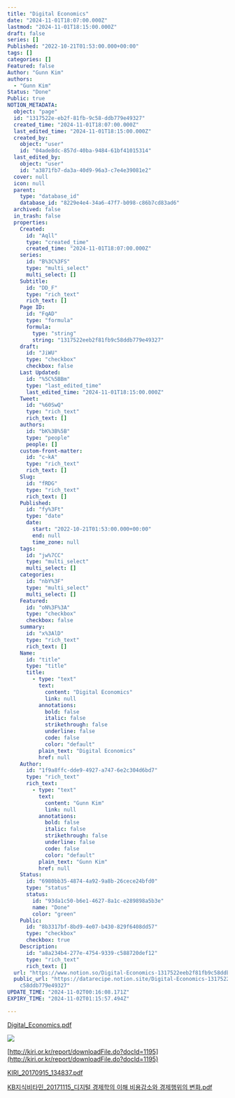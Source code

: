 ```yaml
---
title: "Digital Economics"
date: "2024-11-01T18:07:00.000Z"
lastmod: "2024-11-01T18:15:00.000Z"
draft: false
series: []
Published: "2022-10-21T01:53:00.000+00:00"
tags: []
categories: []
Featured: false
Author: "Gunn Kim"
authors:
  - "Gunn Kim"
Status: "Done"
Public: true
NOTION_METADATA:
  object: "page"
  id: "1317522e-eb2f-81fb-9c58-ddb779e49327"
  created_time: "2024-11-01T18:07:00.000Z"
  last_edited_time: "2024-11-01T18:15:00.000Z"
  created_by:
    object: "user"
    id: "04ade8dc-857d-40ba-9484-61bf41015314"
  last_edited_by:
    object: "user"
    id: "a3871fb7-da3a-40d9-96a3-c7e4e39081e2"
  cover: null
  icon: null
  parent:
    type: "database_id"
    database_id: "8229e4e4-34a6-47f7-b098-c86b7cd83ad6"
  archived: false
  in_trash: false
  properties:
    Created:
      id: "Aqll"
      type: "created_time"
      created_time: "2024-11-01T18:07:00.000Z"
    series:
      id: "B%3C%3FS"
      type: "multi_select"
      multi_select: []
    Subtitle:
      id: "DD_F"
      type: "rich_text"
      rich_text: []
    Page ID:
      id: "FqAD"
      type: "formula"
      formula:
        type: "string"
        string: "1317522eeb2f81fb9c58ddb779e49327"
    draft:
      id: "JiWU"
      type: "checkbox"
      checkbox: false
    Last Updated:
      id: "%5C%5BBm"
      type: "last_edited_time"
      last_edited_time: "2024-11-01T18:15:00.000Z"
    Tweet:
      id: "%60SwQ"
      type: "rich_text"
      rich_text: []
    authors:
      id: "bK%3B%5B"
      type: "people"
      people: []
    custom-front-matter:
      id: "c~kA"
      type: "rich_text"
      rich_text: []
    Slug:
      id: "fRDG"
      type: "rich_text"
      rich_text: []
    Published:
      id: "fy%3Ft"
      type: "date"
      date:
        start: "2022-10-21T01:53:00.000+00:00"
        end: null
        time_zone: null
    tags:
      id: "jw%7CC"
      type: "multi_select"
      multi_select: []
    categories:
      id: "nbY%3F"
      type: "multi_select"
      multi_select: []
    Featured:
      id: "oN%3F%3A"
      type: "checkbox"
      checkbox: false
    summary:
      id: "x%3AlD"
      type: "rich_text"
      rich_text: []
    Name:
      id: "title"
      type: "title"
      title:
        - type: "text"
          text:
            content: "Digital Economics"
            link: null
          annotations:
            bold: false
            italic: false
            strikethrough: false
            underline: false
            code: false
            color: "default"
          plain_text: "Digital Economics"
          href: null
    Author:
      id: "1f9a8ffc-dde9-4927-a747-6e2c304d6bd7"
      type: "rich_text"
      rich_text:
        - type: "text"
          text:
            content: "Gunn Kim"
            link: null
          annotations:
            bold: false
            italic: false
            strikethrough: false
            underline: false
            code: false
            color: "default"
          plain_text: "Gunn Kim"
          href: null
    Status:
      id: "6980bb35-4874-4a92-9a8b-26cece24bfd0"
      type: "status"
      status:
        id: "93da1c50-b6e1-4627-8a1c-e289898a5b3e"
        name: "Done"
        color: "green"
    Public:
      id: "8b3317bf-8bd9-4e07-b430-829f6408dd57"
      type: "checkbox"
      checkbox: true
    Description:
      id: "a8a234b4-277e-4754-9339-c588720def12"
      type: "rich_text"
      rich_text: []
  url: "https://www.notion.so/Digital-Economics-1317522eeb2f81fb9c58ddb779e49327"
  public_url: "https://datarecipe.notion.site/Digital-Economics-1317522eeb2f81fb9\
    c58ddb779e49327"
UPDATE_TIME: "2024-11-02T00:16:08.171Z"
EXPIRY_TIME: "2024-11-02T01:15:57.494Z"

---
```



[Digital_Economics.pdf](https://prod-files-secure.s3.us-west-2.amazonaws.com/94f51666-273a-443d-bf89-42827b5b6876/6659b78f-7a3d-4ab7-b2b6-165c7565f893/Digital_Economics.pdf?X-Amz-Algorithm=AWS4-HMAC-SHA256&X-Amz-Content-Sha256=UNSIGNED-PAYLOAD&X-Amz-Credential=AKIAT73L2G45GO43JXI4%2F20241102%2Fus-west-2%2Fs3%2Faws4_request&X-Amz-Date=20241102T001557Z&X-Amz-Expires=3600&X-Amz-Signature=bdb957d7c2927899bc67930bd4aa488c21d309c105529d212def7f9cc627d64c&X-Amz-SignedHeaders=host&x-id=GetObject)


![](https://prod-files-secure.s3.us-west-2.amazonaws.com/94f51666-273a-443d-bf89-42827b5b6876/20428687-0015-48ab-ba43-604df015a3e0/Untitled.png?X-Amz-Algorithm=AWS4-HMAC-SHA256&X-Amz-Content-Sha256=UNSIGNED-PAYLOAD&X-Amz-Credential=AKIAT73L2G45GO43JXI4%2F20241102%2Fus-west-2%2Fs3%2Faws4_request&X-Amz-Date=20241102T001557Z&X-Amz-Expires=3600&X-Amz-Signature=5680c801fa99fecb5ab89c9533bb790bef943e05509f0877cdd2127124f44069&X-Amz-SignedHeaders=host&x-id=GetObject)


[http://kiri.or.kr/report/downloadFile.do?docId=1195](http://kiri.or.kr/report/downloadFile.do?docId=1195)


[KIRI_20170915_134837.pdf](https://prod-files-secure.s3.us-west-2.amazonaws.com/94f51666-273a-443d-bf89-42827b5b6876/c2c3fe16-7f88-4f66-94d1-c14a25f80001/KIRI_20170915_134837.pdf?X-Amz-Algorithm=AWS4-HMAC-SHA256&X-Amz-Content-Sha256=UNSIGNED-PAYLOAD&X-Amz-Credential=AKIAT73L2G45GO43JXI4%2F20241102%2Fus-west-2%2Fs3%2Faws4_request&X-Amz-Date=20241102T001557Z&X-Amz-Expires=3600&X-Amz-Signature=50382dc4eb5c5b5cbc6b35a918c83549f56009ee4b4825b662dfd911d52a832c&X-Amz-SignedHeaders=host&x-id=GetObject)


[KB지식비타민_20171115_디지털 경제학의 이해 비용감소와 경제행위의 변화.pdf](https://prod-files-secure.s3.us-west-2.amazonaws.com/94f51666-273a-443d-bf89-42827b5b6876/0a1a1a0e-43cd-44f1-95aa-58bb6a22893d/KB_20171115______.pdf?X-Amz-Algorithm=AWS4-HMAC-SHA256&X-Amz-Content-Sha256=UNSIGNED-PAYLOAD&X-Amz-Credential=AKIAT73L2G45GO43JXI4%2F20241102%2Fus-west-2%2Fs3%2Faws4_request&X-Amz-Date=20241102T001557Z&X-Amz-Expires=3600&X-Amz-Signature=1acc58293f17caff698b1a3ff11e5675c3efc2f6eeb00853193fe4cadb41a4f6&X-Amz-SignedHeaders=host&x-id=GetObject)

